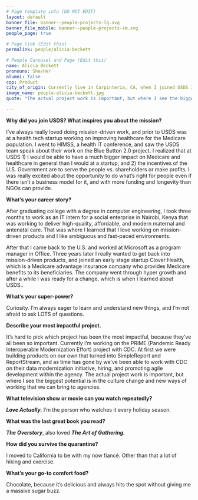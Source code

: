```yaml
---
# Page template info (DO NOT EDIT)
layout: default
banner_file: banner--people-projects-lg.svg
banner_file_mobile: banner--people-projects-sm.svg
people_page: true

# Page link (Edit this)
permalink: people/alicia-beckett

# People Carousel and Page (Edit this)
name: Alicia Beckett
pronouns: She/Her
alumni: false
cop: Product
city_of_origin: Currently live in Carpinteria, CA, when I joined USDS I lived in DC, originally from Ann Arbor, MI
image_name: people-alicia-beckett.jpg
quote: "The actual project work is important, but where I see the biggest potential is in the culture change and new ways of working that we can bring to agencies."

---
```


**Why did you join USDS? What inspires you about the mission?**

I’ve always really loved doing mission-driven work, and prior to USDS was at a health tech startup working on improving healthcare for the Medicare population. I went to HIMSS, a health IT conference, and saw the USDS team speak about their work on the Blue Button 2.0 project. I realized that at USDS 1) I would be able to have a much bigger impact on Medicare and healthcare in general than I would at a startup, and 2) the incentives of the U.S. Government are to serve the people vs. shareholders or make profits. I was really excited about the opportunity to do what’s right for people even if there isn’t a business model for it, and with more funding and longevity than NGOs can provide.

**What’s your career story?**

After graduating college with a degree in computer engineering, I took three months to work as an IT intern for a social enterprise in Nairobi, Kenya that was working to deliver high-quality, affordable, and modern maternal and antenatal care. That was where I learned that I love working on mission-driven products and I like ambiguous and fast-paced environments.

After that I came back to the U.S. and worked at Microsoft as a program manager in Office. Three years later I really wanted to get back into mission-driven products, and joined an early stage startup Clover Health, which is a Medicare advantage insurance company who provides Medicare benefits to its beneficiaries. The company went through hyper growth and after a while I was ready for a change, which is when I learned about USDS..

**What’s your super-power?**

Curiosity. I’m always eager to learn and understand new things, and I’m not afraid to ask LOTS of questions.

**Describe your most impactful project.**

It’s hard to pick which project has been the most impactful, because they’ve all been so important. Currently I’m working on the PRIME (Pandemic Ready Interoperable Modernization Effort) project with CDC. At first we were building products on our own that turned into SimpleReport and ReportStream, and as time has gone by we’ve been able to work with CDC on their data modernization initiative, hiring, and promoting agile development within the agency. The actual project work is important, but where I see the biggest potential is in the culture change and new ways of working that we can bring to agencies.

**What television show or movie can you watch repeatedly?**

***Love Actually.*** I’m the person who watches it every holiday season.

**What was the last great book you read?**

***The Overstory***, also loved ***The Art of Gathering.***

**How did you survive the quarantine?**

I moved to California to be with my now fiancé. Other than that a lot of hiking and exercise.

**What’s your go-to comfort food?**

Chocolate, because it’s delicious and always hits the spot without giving me a massive sugar buzz.
